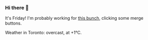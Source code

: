 ### Hi there :wave:

It's Friday! I'm probably working for [this bunch](https://github.com/kohofinancial), clicking some merge buttons.

Weather in Toronto: overcast, at +1°C.
